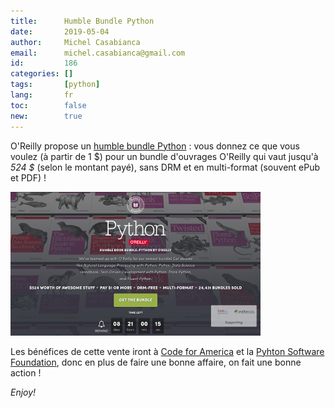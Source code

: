 ```yaml
---
title:      Humble Bundle Python
date:       2019-05-04
author:     Michel Casabianca
email:      michel.casabianca@gmail.com
id:         186
categories: []
tags:       [python]
lang:       fr
toc:        false
new:        true
---
```


O'Reilly propose un [humble bundle Python](https://www.humblebundle.com/books/python-oreilly-books) : vous donnez ce que vous voulez (à partir de 1 $) pour un bundle d'ouvrages O'Reilly qui vaut jusqu'à *524 $* (selon le montant payé), sans DRM et en multi-format (souvent ePub et PDF) !

<!--more-->

![](bundle-python.png)

Les bénéfices de cette vente iront à [Code for America](https://www.codeforamerica.org/) et la [Pyhton Software Foundation](https://www.python.org/psf/), donc en plus de faire une bonne affaire, on fait une bonne action !

*Enjoy!*
